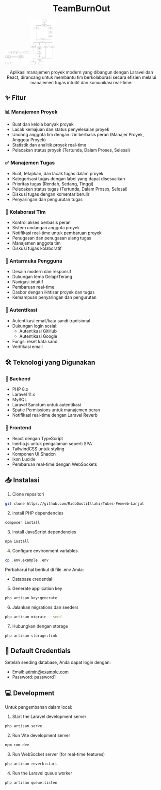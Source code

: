 <div align="center">

  # TeamBurnOut
</div>

<div>
  <img src="public/ERD.jpg" alt="TeamSync Logo" width="80">
  <img src="public/Alursistem.jpg" alt="TeamSync Logo" width="80">
</div>

<p align="center">Aplikasi manajemen proyek modern yang dibangun dengan Laravel dan React, dirancang untuk membantu tim berkolaborasi secara efisien melalui manajemen tugas intuitif dan komunikasi real-time.</p>

## ✨ Fitur

### 📊 Manajemen Proyek

- Buat dan kelola banyak proyek
- Lacak kemajuan dan status penyelesaian proyek
- Undang anggota tim dengan izin berbasis peran (Manajer Proyek, Anggota Proyek)
- Statistik dan analitik proyek real-time
- Pelacakan status proyek (Tertunda, Dalam Proses, Selesai)

### ✅ Manajemen Tugas

- Buat, tetapkan, dan lacak tugas dalam proyek
- Kategorisasi tugas dengan label yang dapat disesuaikan
- Prioritas tugas (Rendah, Sedang, Tinggi)
- Pelacakan status tugas (Tertunda, Dalam Proses, Selesai)
- Diskusi tugas dengan komentar berulir
- Penyaringan dan pengurutan tugas

### 👥 Kolaborasi Tim

- Kontrol akses berbasis peran
- Sistem undangan anggota proyek
- Notifikasi real-time untuk pembaruan proyek
- Penugasan dan penugasan ulang tugas
- Manajemen anggota tim
- Diskusi tugas kolaboratif

### 🎨 Antarmuka Pengguna

- Desain modern dan responsif
- Dukungan tema Gelap/Terang
- Navigasi intuitif
- Pembaruan real-time
- Dasbor dengan ikhtisar proyek dan tugas
- Kemampuan penyaringan dan pengurutan

### 🔐 Autentikasi

- Autentikasi email/kata sandi tradisional
- Dukungan login sosial:
  - Autentikasi GitHub
  - Autentikasi Google
- Fungsi reset kata sandi
- Verifikasi email

## 🛠️ Teknologi yang Digunakan

### 🔧 Backend

- PHP 8.x
- Laravel 11.x
- MySQL
- Laravel Sanctum untuk autentikasi
- Spatie Permissions untuk manajemen peran
- Notifikasi real-time dengan Laravel Reverb

### 🎯 Frontend

- React dengan TypeScript
- Inertia.js untuk pengalaman seperti SPA
- TailwindCSS untuk styling
- Komponen UI Shadcn
- Ikon Lucide
- Pembaruan real-time dengan WebSockets

## 📥 Instalasi

1. Clone repositori

```bash
git clone https://github.com/RidoGustiIllahi/Tubes-Pemweb-Lanjut
```

2. Install PHP dependencies

```bash
composer install
```

3. Install JavaScript dependencies

```bash
npm install
```

4. Configure environment variables

```bash
cp .env.example .env
```

Perbaharui hal berikut di file .env Anda:

- Database credential

5. Generate application key

```bash
php artisan key:generate
```

6. Jalankan migrations dan seeders

```bash
php artisan migrate --seed
```

7. Hubungkan dengan storage

```bash
php artisan storage:link
```

## 👤 Default Credentials

Setelah seeding database, Anda dapat login dengan:

- Email: admin@example.com
- Password: password1

## 💻 Development

Untuk pengembahan dalam local:

1. Start the Laravel development server

```bash
php artisan serve
```

2. Run Vite development server

```bash
npm run dev
```

3. Run WebSocket server (for real-time features)

```bash
php artisan reverb:start
```

4. Run the Laravel queue worker

```bash
php artisan queue:listen
```
